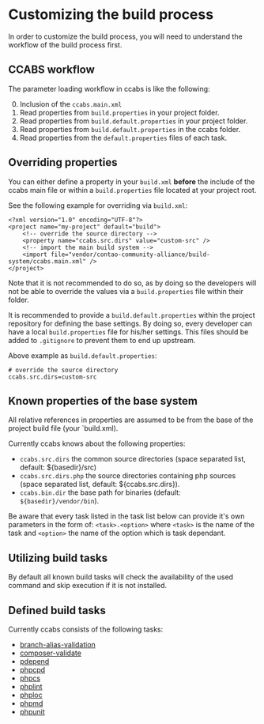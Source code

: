 Customizing the build process
=============================

In order to customize the build process, you will need to understand the workflow of the build process first.

CCABS workflow
--------------

The parameter loading workflow in ccabs is like the following:

0. Inclusion of the `ccabs.main.xml`
1. Read properties from `build.properties` in your project folder.
2. Read properties from `build.default.properties` in your project folder.
3. Read properties from `build.default.properties` in the ccabs folder.
4. Read properties from the `default.properties` files of each task.

Overriding properties
---------------------

You can either define a property in your `build.xml` **before** the include of the ccabs main file or within a
`build.properties` file located at your project root.

See the following example for overriding via `build.xml`:

```
<?xml version="1.0" encoding="UTF-8"?>
<project name="my-project" default="build">
    <!-- override the source directory -->
    <property name="ccabs.src.dirs" value="custom-src" />
    <!-- import the main build system -->
    <import file="vendor/contao-community-alliance/build-system/ccabs.main.xml" />
</project>
```

Note that it is not recommended to do so, as by doing so the developers will not be able to override the values via a
`build.properties` file within their folder.

It is recommended to provide a `build.default.properties` within the project repository for defining the base settings.
By doing so, every developer can have a local `build.properties` file for his/her settings.
This files should be added to `.gitignore` to prevent them to end up upstream.

Above example as `build.default.properties`:

```
# override the source directory
ccabs.src.dirs=custom-src
```

Known properties of the base system
-----------------------------------

All relative references in properties are assumed to be from the base of the project build file (your `build.xml).

Currently ccabs knows about the following properties:
* `ccabs.src.dirs` the common source directories (space separated list, default: ${basedir}/src)
* `ccabs.src.dirs.php` the source directories containing php sources (space separated list, default: ${ccabs.src.dirs}).
* `ccabs.bin.dir` the base path for binaries (default: `${basedir}/vendor/bin`).

Be aware that every task listed in the task list below can provide it's own parameters in the form of: `<task>.<option>`
where `<task>` is the name of the task and `<option>` the name of the option which is task dependant.

Utilizing build tasks
---------------------

By default all known build tasks will check the availability of the used command and skip execution if it is not
installed.

Defined build tasks
-------------------

Currently ccabs consists of the following tasks:
* [branch-alias-validation](../tasks/branch-alias-validation/documentation.md)
* [composer-validate](../tasks/composer-validate/documentation.md)
* [pdepend](../tasks/pdepend/documentation.md)
* [phpcpd](../tasks/phpcpd/documentation.md)
* [phpcs](../tasks/phpcs/documentation.md)
* [phplint](../tasks/phplint/documentation.md)
* [phploc](../tasks/phploc/documentation.md)
* [phpmd](../tasks/phpmd/documentation.md)
* [phpunit](../tasks/phpunit/documentation.md)
